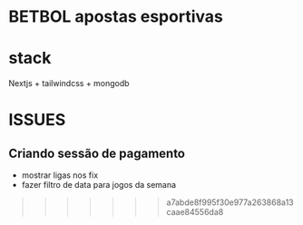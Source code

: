 # BETBOL apostas esportivas

# stack
Nextjs + tailwindcss + mongodb

# ISSUES
## Criando sessão de pagamento
- mostrar ligas nos fix
- fazer filtro de data para jogos da semana

>>>>>>> a7abde8f995f30e977a263868a13caae84556da8
